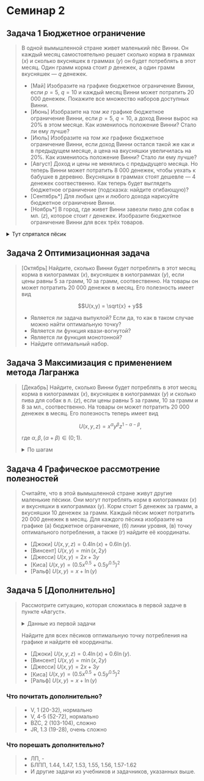 # Семинар 2

## Задача 1 Бюджетное ограничение
>
> В одной вымышленной стране живет маленький пёс Винни. Он каждый месяц самостоятельно решает сколько корма в граммах ($x$) и сколько вкусняшек в граммах ($y$) он будет потреблять в этот месяц. Один грамм корма стоит $p$ денежек, а один грамм вкусняшек — $q$ денежек.  
> *  [Май] Изобразите на графике бюджетное ограничение Винни, если $p=5$, $q=10$ и каждый месяц Винни может потратить 20 000 денежек. Покажите все множество наборов доступных Винни. 
> * [Июнь] Изобразите на *том же* графике бюджетное ограничение Винни, если $p=5$, $q=10$, а доход Винни вырос на $20\%$ в этом месяце. Как изменилось положение Винни? Стало ли ему лучше?
> * [Июль] Изобразите на *том же* графике бюджетное ограничение Винни, если доход Винни остался такой же как и в предыдущем месяце, а цена на вкусняшки увеличилась на $20\%$. Как изменилось положение Винни? Стало ли ему лучше?
> * [Август] Доход и цены не менялись с предыдущего месяца. Но теперь Винни может потратить 8 000 денежек, чтобы уехать к бабушке в деревню. Вкусняшки в граммах стоят дешевле — 4 денежек соотвественно. Как теперь будет выглядеть бюджетное ограничение (подсказка: найдите огибающую)?
> * [Сентябрь*] Для любых цен и любого дохода нарисуйте бюджетное ограничение Винни.
> * [Ноябрь*] В город, где живет Винни завезли пиво для собак в мл. ($z$), которое стоит $r$ денежек. Изобразите бюджетное ограничение Винни для всех трёх товаров.

<details>
    <summary> Тут спрятался пёсик </summary>
 
:::{image} ./dog.png
:alt: Винни
:width: 400px
:align: center
:::

</details>

## Задача 2 Оптимизационная задача
> [Октябрь] Найдите, сколько Винни будет потреблять в этот месяц корма в килограммах ($x$), вкусняшек в килограммах ($y$), если цены равны $5$ за грамм, $10$ за грамм, соотвественно. На товары он может потратить 20 000 денежек в месяц. Его полезность имеет вид 
> 
> $$U(x,y) = \sqrt{x} + y$$
> 
> * Является ли задача выпуклой? Если да, то как в таком случае можно найти оптимальную точку?
> * Является ли функция квази-вогнутой? 
> * Является ли функция монотонной?  
> * Найдите оптимальный набор. 
> 
## Задача 3 Максимизация с применением метода Лагранжа
> [Декабрь] Найдите, сколько Винни будет потреблять в этот месяц корма в килограммах ($x$), вкусняшек в килограммах ($y$) и сколько пива для собак в л. ($z$), если цены равны $5$ за грамм, $10$ за грамм и $8$ за мл., соотвественно. На товары он может потратить 20 000 денежек в месяц. Его полезность теперь имеет вид 
> 
> $$U(x,y,z) = x^\alpha y^\beta z^{1-\alpha-\beta},$$
> 
> где $\alpha, \beta, (\alpha + \beta) \in (0;1)$. 
> 
> <details>
>   <summary> По шагам </summary>
> 
> * Выпишите Лагранжиан
> * Найдите условия первого порядка
> * Найдите оптимальные значения
> * С помощью условия второго порядка покажите, что нашли максимум
> </details>


## Задача 4 Графическое рассмотрение полезностей
> Считайте, что в этой вымышленной стране живут другие маленькие пёсики. Они могут потреблять корм в килограммах ($x$) и вкусняшки в килограммах ($y$). Корм стоит 5 денежек за грамм, а вкусняшки 10 денежек за грамм. Каждый пёсик может потратить 20 000 денежек в месяц. Для каждого пёсика изобразите на графике (а) бюджетное ограничение, (б) линии уровня, (в) точку оптимального потребления, а также (г) найдите её координаты.
> * [Джоки] $U(x,y,z) = 0.4 \ln (x) + 0.6\ln (y)$.
> * [Винсент] $U(x,y)=\min(x,2y)$
> * [Джесси] $U(x,y)=2x + 3y$
> * [Киса] $U(x,y)=(0.5x^{0.5}+0.5y^{0.5})^{2}$
> * [Ральф] $U(x,y)=x + \ln (y)$


## Задача 5 [Дополнительно]
> Рассмотрите ситуацию, которая сложилась в первой задаче в пункте «Август». 
> 
> <details>
>   <summary> Данные из первой задачи </summary>
> 
> |   | home   | grandma |
> |---|--------|---------|
> | p |    5   |    5    |
> | q |   12   |    4    |
> | I | 24 000 |  16 000 |
>
> </details>
> 
> Найдите для всех пёсиков оптимальную точку потребления на графике и найдите её координаты.
> 
> * [Джоки] $U(x,y,z) = 0.4 \ln (x) + 0.6\ln (y)$.
> * [Винсент] $U(x,y)=\min(x,2y)$
> * [Джесси] $U(x,y)=2x + 3y$
> * [Киса] $U(x,y)=(0.5x^{0.5}+0.5y^{0.5})^{2}$
> * [Ральф] $U(x,y)=x + \ln (y)$
>
 ### Что почитать дополнительно?
> * V, 1 (20-32), нормально
> * V, 4-5 (52-72), нормально
> * BZC, 2 (103-104), сложно
> * JR, 1.3 (19-28), очень сложно

 ### Что порешать дополнительно?
> * ЛП, -
> * БЛПП, 1.44, 1.47, 1.53, 1.55, 1.56, 1.57-1.62
> * И другие задачи из учебников и задачников, указанных выше.